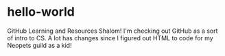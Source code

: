 # hello-world
GitHub Learning and Resources
Shalom!
I'm checking out GitHub as a sort of intro to CS. A lot has changes since I figured out HTML to code for my Neopets guild as a kid!
